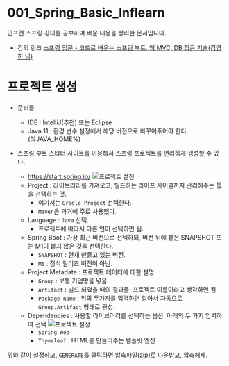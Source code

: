 # 001_Spring_Basic_Inflearn

인프런 스프링 강의를 공부하며 배운 내용을 정리한 문서입니다.

- 강의 링크
    [스프링 입문 - 코드로 배우는 스프링 부트, 웹 MVC, DB 접근 기술(김영한 님)](https://www.inflearn.com/course/%EC%8A%A4%ED%94%84%EB%A7%81-%EC%9E%85%EB%AC%B8-%EC%8A%A4%ED%94%84%EB%A7%81%EB%B6%80%ED%8A%B8/dashboard)

# 프로젝트 생성

- 준비물
  - IDE : IntelliJ(추천) 또는 Eclipse
  - Java 11 : 환경 변수 설정에서 해당 버전으로 바꾸어주어야 한다. (%JAVA_HOME%)

- 스프링 부트 스타터 사이트를 이용해서 스프링 프로젝트를 편리하게 생성할 수 있다.
  - https://start.spring.io/
    ![프로젝트 설정](사진/001_spring.io%20사용법(1).png)
  - Project : 라이브러리를 가져오고, 빌드하는 라이프 사이클까지 관리해주는 툴을 선택하는 것. 
    - 여기서는 `Gradle Project` 선택한다.
    - `Maven`은 과거에 주로 사용했다.
  - Language : `Java` 선택. 
    - 프로젝트에 따라서 다른 언어 선택하면 됨.
  - Spring Boot : 가장 최근 버전으로 선택하되, 버전 뒤에 붙은 SNAPSHOT 또는 M1이 붙지 않은 것을 선택한다.
    - `SNAPSHOT` : 현재 만들고 있는 버전.
    - `M1` : 정식 릴리즈 버전이 아님.
  - Project Metadata : 프로젝트 데이터에 대한 설명
    - `Group` : 보통 기업명을 넣음.
    - `Artifact` : 빌드 되었을 때의 결과물. 프로젝트 이름이라고 생각하면 됨.
    - `Package name` : 위의 두가지를 입력하면 알아서 자동으로 `Group.Artifact` 형태로 완성.
  - Dependencies : 사용할 라이브러리를 선택하는 옵션. 아래의 두 가지 입력하여 선택
    ![프로젝트 설정](사진/001_spring.io%20사용법(2).png)
    - `Spring Web`
    - `Thymeleaf` : HTML를 만들어주는 템플릿 엔진

위와 같이 설정하고, `GENERATE`를 클릭하면 압축파일(zip)로 다운받고, 압축해제.

